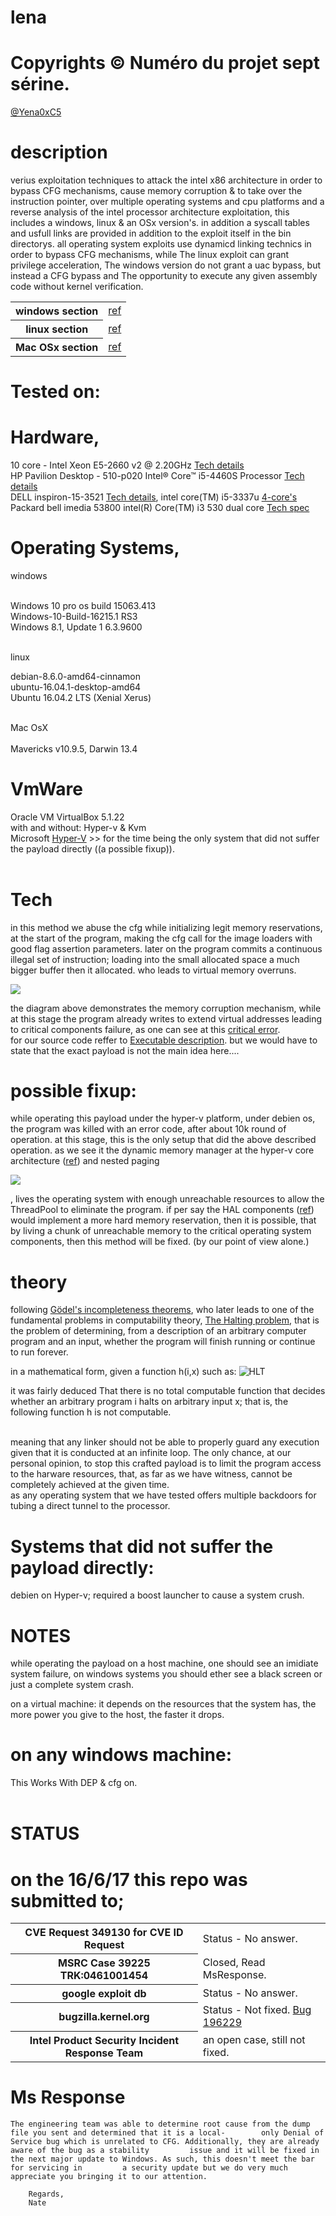 # lena
# Copyrights © Numéro du projet sept sérine.
<html><a href="https://twitter.com/Yena0xC5">@Yena0xC5</a></html>

# description
verius exploitation techniques to attack the intel x86 architecture in order to bypass CFG mechanisms, cause memory corruption & to take over the instruction pointer, over multiple operating systems and cpu platforms and a reverse analysis of the intel processor architecture exploitation, this includes  a windows, linux & an OSx version's. in addition a syscall tables and usfull links are provided in addition to the exploit itself in the bin directorys. all operating system exploits use dynamicd linking technics in order to bypass CFG mechanisms, while The linux exploit can grant privilege acceleration, The windows version do not grant a uac bypass, but instead a CFG bypass and The opportunity to execute any given assembly code without kernel verification.

<table>
    <tr>
        <th>windows section</th>
	<td><a href="https://github.com/kukuriku/ByPassCfg/blob/master/ReWin/README.md">ref</a></td>
    </tr>
    <tr>
        <th>linux section</th>
        <td><a href="https://github.com/kukuriku/ByPassCfg/blob/master/ReUnix/README.md">ref</a></td>
    <tr>
        <th>Mac OSx section</th>
        <td><a href="https://github.com/kukuriku/ByPassCfg/blob/master/ReOSX/README.md">ref</a></td>
     <tr/>
</table>

# Tested on:
# Hardware,
10 core - Intel Xeon E5-2660 v2 @ 2.20GHz <html><a href="https://www.cpubenchmark.net/cpu.php?cpu=Intel+Xeon+E5-2660+v2+%40+2.20GHz">Tech details</a></html><br>
HP Pavilion Desktop - 510-p020 Intel® Core™ i5-4460S Processor <html><a href="https://ark.intel.com/products/80818/Intel-Core-i5-4460S-Processor-6M-Cache-up-to-3_40-GHz">Tech details</a></html><br>
DELL inspiron-15-3521 <html><a href="http://www.dell.com/en-us/shop/productdetails/inspiron-15-3521">Tech details</a></html>, intel core(TM) i5-3337u <html><a href="https://ark.intel.com/products/72055/Intel-Core-i5-3337U-Processor-3M-Cache-up-to-2_70-GHz">4-core's</a></html><br>
Packard bell imedia 53800 intel(R) Core(TM) i3 530 dual core <html><a href="http://ark.intel.com/products/46472/Intel-Core-i3-530-Processor-4M-Cache-2_93-GHz">Tech spec</a></html>

# Operating Systems,

windows<br><br>

Windows 10 pro os build 15063.413<br>
Windows-10-Build-16215.1 RS3<br>
Windows 8.1, Update 1	6.3.9600<br><br>

linux<br>

debian-8.6.0-amd64-cinnamon<br>
ubuntu-16.04.1-desktop-amd64<br>
Ubuntu 16.04.2 LTS (Xenial Xerus)<br><br>

Mac OsX<br><br>
Mavericks v10.9.5, Darwin 13.4<br>

# VmWare

Oracle VM VirtualBox 5.1.22<br>
with and without: Hyper-v & Kvm<br>
Microsoft <html><a href="https://github.com/kukuriku/ByPassCfg/blob/master/VmWare/HyperV/README.md">Hyper-V</a></html> >> for the time being the only system that did not suffer the payload directly ((a possible fixup)).<br><br>

# Tech

in this  method we abuse the cfg while initializing legit memory reservations, at the start of the program, making the cfg call for the image loaders with good flag assertion parameters. later on the program commits a continuous illegal set of instruction; loading into the small allocated space a much bigger buffer then it allocated. who leads to virtual memory overruns.

![](pic/strcpy_bof_diagram.png)

the diagram above demonstrates the memory corruption mechanism, while at this stage the program already writes to extend virtual addresses leading to critical components failure, as one can see at this <html><a href="https://github.com/kukuriku/ByPassCfg/blob/master/ReWin/pic/bsod.gif">critical error</a></html>.<br>
for our source code reffer to <html><a href="https://github.com/kukuriku/ByPassCfg/blob/master/ReOSX/README.md">Executable description</a></html>. but we would have to state that the exact payload is not the main idea here....

# possible fixup: 

while operating this payload under the hyper-v platform, under debien os, the program was killed with an error code, after about 10k round of operation. at this stage, this is the only setup that did the above described operation. as we see it the dynamic memory manager at the hyper-v core architecture (<html><a href="http://bit.ly/2tBrBi8">ref</a></html>) and nested paging

![](pic/protectionL.png)

, lives the operating system with enough unreachable resources to allow the ThreadPool to eliminate the program.
if per say the HAL components (<html><a href="https://msdn.microsoft.com/en-us/library/windows/hardware/ff565727(v=vs.85).aspx">ref</a></html>) would implement a more hard memory reservation, then it is possible, that by living a chunk of unreachable memory to the critical operating system components, then this method will be fixed. (by our point of view alone.)

# theory
following <html><a href="https://en.wikipedia.org/wiki/G%C3%B6del%27s_incompleteness_theorems">Gödel's incompleteness theorems</a></html>, who later leads to one of the fundamental problems in computability theory, <html><a href="https://en.wikipedia.org/wiki/Halting_problem">The Halting problem</a></html>, that is the problem of determining, from a description of an arbitrary computer program and an input, whether the program will finish running or continue to run forever.<br>

in a mathematical form, given a function h(i,x) such as:
![HLT](pic/HLT.png)

it was fairly deduced That there is no total computable function that decides whether an arbitrary program i halts on arbitrary input x; that is, the following function h is not computable. <br><br>

meaning that any linker should not be able to properly guard any execution given that it is conducted at an infinite loop. The only chance, at our personal opinion, to stop this crafted payload is to limit the program access to the harware resources, that, as far as we have witness, cannot be completely achieved at the given time.<br>
as any operating system that we have tested offers multiple backdoors for tubing a direct tunnel to the processor.

# Systems that did not suffer the payload directly:
debien on Hyper-v; required a boost launcher to cause a system crush.
 
# NOTES
  
  while operating the payload on a host machine, one should see an imidiate system failure,
  on windows systems you should ether see a black screen or just a complete system crash.
  
  on a virtual machine:
  it depends on the resources that the system has, the more power you give to the host, the faster it drops.
  
  # on any windows machine:
   This Works With DEP & cfg on.<br><br>

# STATUS
# on the 16/6/17 this repo was submitted to;
<table>
    <tr>
        <th>CVE Request 349130 for CVE ID Request</th>
        <td>Status - No answer.</td>
    </tr>
    <tr>
        <th>MSRC Case 39225 TRK:0461001454</th>
        <td>Closed, Read MsResponse.</td>
    <tr>
        <th>google exploit db</th>
        <td>Status - No answer.</td>
     <tr/>
    <tr>
        <th>bugzilla.kernel.org</th>
        <td>Status - Not fixed. <a href="https://bugzilla.kernel.org/show_bug.cgi?id=196229">Bug 196229</a></td>
	</tr>
	<tr>
	<th>Intel Product Security Incident Response Team</th>
	<td>an open case, still not fixed.</td>
</table>

# Ms Response
	The engineering team was able to determine root cause from the dump file you sent and determined that it is a local-	    only Denial of Service bug which is unrelated to CFG. Additionally, they are already aware of the bug as a stability         issue and it will be fixed in the next major update to Windows. As such, this doesn't meet the bar for servicing in         a security update but we do very much appreciate you bringing it to our attention. 

        Regards,
        Nate
  
  
  
  
  
  
  
  
  
